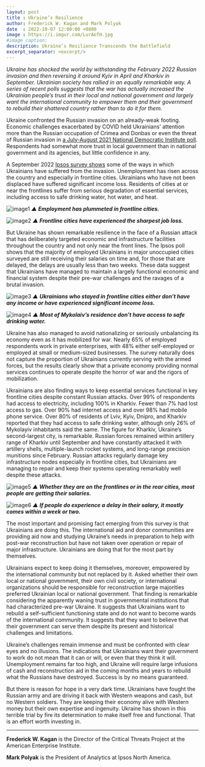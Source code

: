 ```yaml
---
layout: post
title : Ukraine’s Resilience
author: Frederick W. Kagan and Mark Polyak
date  : 2022-10-07 12:00:00 +0800
image : https://i.imgur.com/LurAofH.jpg
#image_caption: 
description: Ukraine’s Resilience Transcends the Battlefield
excerpt_separator: <excerpt/>
---
```


_Ukraine has shocked the world by withstanding the February 2022 Russian invasion and then reversing it around Kyiv in April and Kharkiv in September._ <excerpt/> _Ukrainian society has rallied in an equally remarkable way. A series of recent polls suggests that the war has actually increased the Ukrainian people’s trust in their local and national government and largely want the international community to empower them and their government to rebuild their shattered country rather than to do it for them._

Ukraine confronted the Russian invasion on an already-weak footing. Economic challenges exacerbated by COVID held Ukrainians’ attention more than the Russian occupation of Crimea and Donbas or even the threat of Russian invasion in [a July-August 2021 National Democratic Institute poll](https://www.ndi.org/sites/default/files/July%202021%20_bi-annual%20survey%20-%20public.pdf). Respondents had somewhat more trust in local government than in national government and its agencies, but little confidence in any.

A September 2022 [Ipsos survey shows](https://www.ipsos.com/en-us/news-polls/ukraine-resilience-monitor) some of the ways in which Ukrainians have suffered from the invasion. Unemployment has risen across the country and especially in frontline cities. Ukrainians who have not been displaced have suffered significant income loss. Residents of cities at or near the frontlines suffer from serious degradation of essential services, including access to safe drinking water, hot water, and heat.

![image1](https://i.imgur.com/N774fre.jpg)
_▲ __Employment has plummeted in frontline cities.___

![image2](https://i.imgur.com/IWacJBO.jpg)
___▲ Frontline cities have experienced the sharpest job loss.___

But Ukraine has shown remarkable resilience in the face of a Russian attack that has deliberately targeted economic and infrastructure facilities throughout the country and not only near the front lines. The Ipsos poll shows that the majority of employed Ukrainians in major unoccupied cities surveyed are still receiving their salaries on time and, for those that are delayed, the delays are usually less than two weeks. These data suggest that Ukrainians have managed to maintain a largely functional economic and financial system despite their pre-war challenges and the ravages of a brutal invasion.

![image3](https://i.imgur.com/gZOFSx6.jpg)
_▲ __Ukrainians who stayed in frontline cities either don’t have any income or have experienced significant income loss.___

![image4](https://i.imgur.com/SOgpefN.jpg)
_▲ __Most of Mykolaiv’s residence don’t have access to safe drinking water.___

Ukraine has also managed to avoid nationalizing or seriously unbalancing its economy even as it has mobilized for war. Nearly 65% of employed respondents work in private enterprises, with 48% either self-employed or employed at small or medium-sized businesses. The survey naturally does not capture the proportion of Ukrainians currently serving with the armed forces, but the results clearly show that a private economy providing normal services continues to operate despite the horror of war and the rigors of mobilization.

Ukrainians are also finding ways to keep essential services functional in key frontline cities despite constant Russian attacks. Over 99% of respondents had access to electricity, including 100% in Kharkiv. Fewer than 7% had lost access to gas. Over 90% had internet access and over 98% had mobile phone service. Over 80% of residents of Lviv, Kyiv, Dnipro, and Kharkiv reported that they had access to safe drinking water, although only 26% of Mykolayiv inhabitants said the same. The figure for Kharkiv, Ukraine’s second-largest city, is remarkable. Russian forces remained within artillery range of Kharkiv until September and have constantly attacked it with artillery shells, multiple-launch rocket systems, and long-range precision munitions since February. Russian attacks regularly damage key infrastructure nodes especially in frontline cities, but Ukrainians are managing to repair and keep their systems operating remarkably well despite these attacks.

![image5](https://i.imgur.com/Vi0H9Vx.jpg)
_▲ __Whether they are on the frontlines or in the rear cities, most people are getting their salaries.___

![image6](https://i.imgur.com/bYGVXAk.jpg)
_▲ __If people do experience a delay in their salary, it mostly comes within a week or two.___

The most important and promising fact emerging from this survey is that Ukrainians are doing this. The international aid and donor communities are providing aid now and studying Ukraine’s needs in preparation to help with post-war reconstruction but have not taken over operation or repair of major infrastructure. Ukrainians are doing that for the most part by themselves.

Ukrainians expect to keep doing it themselves, moreover, empowered by the international community but not replaced by it. Asked whether their own local or national government, their own civil society, or international organizations should be responsible for reconstruction large majorities preferred Ukrainian local or national government. That finding is remarkable considering the apparently waning trust in governmental institutions that had characterized pre-war Ukraine. It suggests that Ukrainians want to rebuild a self-sufficient functioning state and do not want to become wards of the international community. It suggests that they want to believe that their government can serve them despite its present and historical challenges and limitations.

Ukraine’s challenges remain immense and must be confronted with clear eyes and no illusions. The indications that Ukrainians want their government to work do not mean that it can or will, or even that they think it will. Unemployment remains far too high, and Ukraine will require large infusions of cash and reconstruction aid in the coming months and years to rebuild what the Russians have destroyed. Success is by no means guaranteed.

But there is reason for hope in a very dark time. Ukrainians have fought the Russian army and are driving it back with Western weapons and cash, but no Western soldiers. They are keeping their economy alive with Western money but their own expertise and ingenuity. Ukraine has shown in this terrible trial by fire its determination to make itself free and functional. That is an effort worth investing in.

---

__Frederick W. Kagan__ is the Director of the Critical Threats Project at the American Enterprise Institute.

__Mark Polyak__ is the President of Analytics at Ipsos North America.
